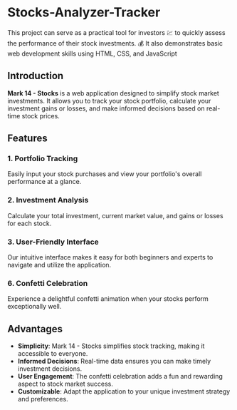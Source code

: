 # Stocks-Analyzer-Tracker
This project can serve as a practical tool for investors  💹  to quickly assess the performance of their stock investments. 💰  It also demonstrates basic web development skills using HTML, CSS, and JavaScript

## Introduction

**Mark 14 - Stocks** is a web application designed to simplify stock market investments. It allows you to track your stock portfolio, calculate your investment gains or losses, and make informed decisions based on real-time stock prices.

## Features

### 1. **Portfolio Tracking**

Easily input your stock purchases and view your portfolio's overall performance at a glance.


### 2. **Investment Analysis**

Calculate your total investment, current market value, and gains or losses for each stock.

### 3. **User-Friendly Interface**

Our intuitive interface makes it easy for both beginners and experts to navigate and utilize the application.

### 6. **Confetti Celebration**

Experience a delightful confetti animation when your stocks perform exceptionally well.

## Advantages

- **Simplicity**: Mark 14 - Stocks simplifies stock tracking, making it accessible to everyone.
- **Informed Decisions**: Real-time data ensures you can make timely investment decisions.
- **User Engagement**: The confetti celebration adds a fun and rewarding aspect to stock market success.
- **Customizable**: Adapt the application to your unique investment strategy and preferences.
